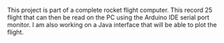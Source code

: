 This project is part of a complete rocket flight computer.
This record 25 flight that can then be read on the PC using the Arduino IDE 
serial port monitor.
I am also working on a Java interface that will be able to plot the flight. 
